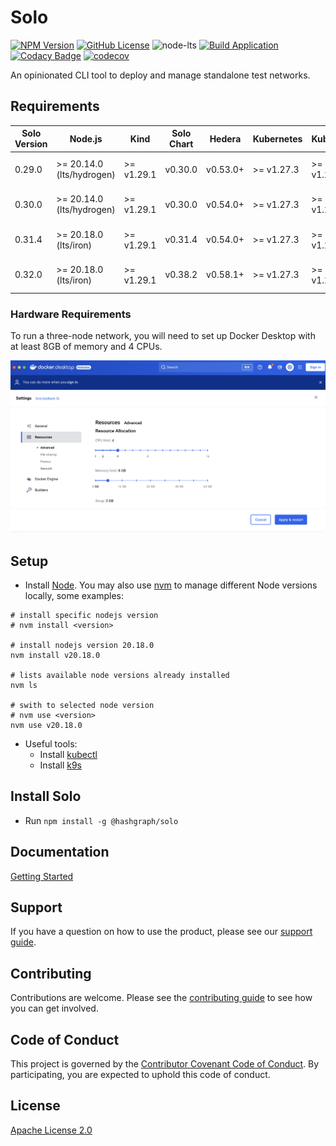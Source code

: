 # Solo

[![NPM Version](https://img.shields.io/npm/v/%40hashgraph%2Fsolo?logo=npm)](https://www.npmjs.com/package/@hashgraph/solo)
[![GitHub License](https://img.shields.io/github/license/hashgraph/solo?logo=apache\&logoColor=red)](LICENSE)
![node-lts](https://img.shields.io/node/v-lts/%40hashgraph%2Fsolo)
[![Build Application](https://github.com/hashgraph/solo/actions/workflows/flow-build-application.yaml/badge.svg)](https://github.com/hashgraph/solo/actions/workflows/flow-build-application.yaml)
[![Codacy Badge](https://app.codacy.com/project/badge/Grade/83a423a3a1c942459127b3aec62ab0b5)](https://app.codacy.com/gh/hashgraph/solo/dashboard?utm_source=gh\&utm_medium=referral\&utm_content=\&utm_campaign=Badge_grade)
[![codecov](https://codecov.io/gh/hashgraph/solo/graph/badge.svg?token=hBkQdB1XO5)](https://codecov.io/gh/hashgraph/solo)

An opinionated CLI tool to deploy and manage standalone test networks.

## Requirements

| Solo Version | Node.js                   | Kind       | Solo Chart | Hedera   | Kubernetes | Kubectl    | Helm    | k9s        | Docker Resources        |
|--------------|---------------------------|------------|------------|----------|------------|------------|---------|------------|-------------------------|
| 0.29.0       | >= 20.14.0 (lts/hydrogen) | >= v1.29.1 | v0.30.0    | v0.53.0+ | >= v1.27.3 | >= v1.27.3 | v3.14.2 | >= v0.27.4 | Memory >= 8GB, CPU >= 4 |
| 0.30.0       | >= 20.14.0 (lts/hydrogen) | >= v1.29.1 | v0.30.0    | v0.54.0+ | >= v1.27.3 | >= v1.27.3 | v3.14.2 | >= v0.27.4 | Memory >= 8GB, CPU >= 4 |
| 0.31.4       | >= 20.18.0 (lts/iron)     | >= v1.29.1 | v0.31.4    | v0.54.0+ | >= v1.27.3 | >= v1.27.3 | v3.14.2 | >= v0.27.4 | Memory >= 8GB, CPU >= 4 |
| 0.32.0       | >= 20.18.0 (lts/iron)     | >= v1.29.1 | v0.38.2    | v0.58.1+ | >= v1.27.3 | >= v1.27.3 | v3.14.2 | >= v0.27.4 | Memory >= 8GB, CPU >= 4 |

### Hardware Requirements

To run a three-node network, you will need to set up Docker Desktop with at least 8GB of memory and 4 CPUs.

![alt text](images/DockerDesktop.png)

## Setup

* Install [Node](https://nodejs.org/en/download). You may also use [nvm](https://github.com/nvm-sh/nvm) to manage different Node versions locally, some examples:

```
# install specific nodejs version
# nvm install <version>

# install nodejs version 20.18.0
nvm install v20.18.0

# lists available node versions already installed
nvm ls

# swith to selected node version
# nvm use <version>
nvm use v20.18.0

```

* Useful tools:
  * Install [kubectl](https://kubernetes.io/docs/tasks/tools/)
  * Install [k9s](https://k9scli.io/)

## Install Solo

* Run `npm install -g @hashgraph/solo`

## Documentation

[Getting Started](https://hashgraph.github.io/solo/)

## Support

If you have a question on how to use the product, please see our [support guide](https://github.com/hashgraph/.github/blob/main/SUPPORT.md).

## Contributing

Contributions are welcome. Please see the [contributing guide](https://github.com/hashgraph/.github/blob/main/CONTRIBUTING.md) to see how you can get involved.

## Code of Conduct

This project is governed by the [Contributor Covenant Code of Conduct](https://github.com/hashgraph/.github/blob/main/CODE_OF_CONDUCT.md). By participating, you are
expected to uphold this code of conduct.

## License

[Apache License 2.0](https://www.apache.org/licenses/LICENSE-2.0)
